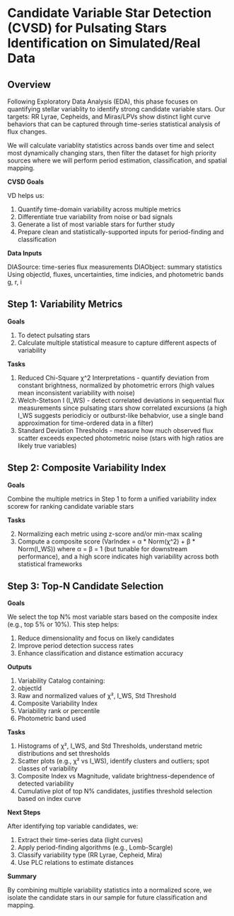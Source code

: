 # Candidate Variable Star Detection (CVSD) for Pulsating Stars Identification on Simulated/Real Data

## Overview

Following Exploratory Data Analysis (EDA), this phase focuses on quantifying stellar variablity to identify strong candidate variable stars. Our targets: RR Lyrae, Cepheids, and Miras/LPVs show distinct light curve behaviors that can be captured through time-series statistical analysis of flux changes.

We will calculate variablity statistics across bands over time and select most dynamically changing stars, then filter the dataset for high priority sources where we will perform period estimation, classification, and spatial mapping.

**CVSD Goals**

VD helps us:
1) Quantify time-domain variability across multiple metrics
2) Differentiate true variability from noise or bad signals
3) Generate a list of most variable stars for further study
4) Prepare clean and statistically-supported inputs for period-finding and classification

**Data Inputs**

DIASource: time-series flux measurements
DIAObject: summary statistics 
Using objectId, fluxes, uncertainties, time indicies, and photometric bands g, r, i

## Step 1: Variability Metrics 

**Goals**

1) To detect pulsating stars
2) Calculate multiple statistical measure to capture different aspects of variability

**Tasks**

1) Reduced Chi-Square χ^2 Interpretations - quantify deviation from constant brightness, normalized by photometric errors (high values mean inconsistent variability with noise)
2) Welch-Stetson I (I_WS) - detect correlated deviations in sequential flux measurements since pulsating stars show correlated excursions (a high I_WS suggests periodiciy or outburst-like behabvior, use a single band approximation for time-ordered data in a filter)
3) Standard Deviation Thresholds - measure how much observed flux scatter exceeds expected photometric noise (stars with high ratios are likely true variables)

## Step 2: Composite Variability Index 

**Goals**

Combine the multiple metrics in Step 1 to form a unified variability index scorew for ranking candidate variable stars

**Tasks**

2) Normalizing each metric using z-score and/or min-max scaling
3) Compute a composite score (VarIndex = α * Norm(χ^2) + β * Norm(I_WS)) where α = β = 1 (but tunable for downstream performance), and a high score indicates high variability across both statistical frameworks

## Step 3: Top-N Candidate Selection

**Goals** 

We select the top N% most variable stars based on the composite index (e.g., top 5% or 10%). This step helps:
1) Reduce dimensionality and focus on likely candidates
2) Improve period detection success rates
3) Enhance classification and distance estimation accuracy

**Outputs**

1) Variability Catalog containing:
2) objectId
3) Raw and normalized values of χ², I_WS, Std Threshold
4) Composite Variability Index
5) Variability rank or percentile
6) Photometric band used

**Tasks**

1) Histograms of χ², I_WS, and Std Thresholds, understand metric distributions and set thresholds
2) Scatter plots (e.g., χ² vs I_WS), identify clusters and outliers; spot classes of variability
3) Composite Index vs Magnitude, validate brightness-dependence of detected variability
4) Cumulative plot of top N% candidates, justifies threshold selection based on index curve

**Next Steps**

After identifying top variable candidates, we:
1) Extract their time-series data (light curves)
2) Apply period-finding algorithms (e.g., Lomb-Scargle)
3) Classify variability type (RR Lyrae, Cepheid, Mira)
4) Use PLC relations to estimate distances

**Summary**

By combining multiple variability statistics into a normalized score, we isolate the candidate stars in our sample for future classification and mapping.
